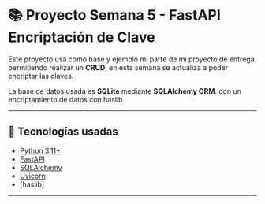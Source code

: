 # 📚 Proyecto Semana 5 - FastAPI Encriptación de Clave 

Este proyecto usa como base y ejemplo mi parte de mi proyecto de entrega permitiendo realizar un **CRUD**, en esta semana se actualiza a poder encriptar las claves.

La base de datos usada es **SQLite** mediante **SQLAlchemy ORM**. con un encriptamiento de datos con haslib

---

## 🚀 Tecnologías usadas
- [Python 3.11+](https://www.python.org/)
- [FastAPI](https://fastapi.tiangolo.com/)
- [SQLAlchemy](https://www.sqlalchemy.org/)
- [Uvicorn](https://www.uvicorn.org/)
- [haslib]

---

